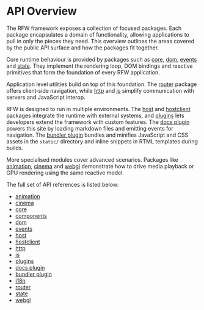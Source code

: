 # API Overview

The RFW framework exposes a collection of focused packages. Each package
encapsulates a domain of functionality, allowing applications to pull in
only the pieces they need. This overview outlines the areas covered by the
public API surface and how the packages fit together.

Core runtime behaviour is provided by packages such as
[core](core.md), [dom](dom.md), [events](events.md) and
[state](state.md). They implement the rendering loop, DOM bindings and
reactive primitives that form the foundation of every RFW application.

Application level utilities build on top of this foundation. The
[router](router.md) package offers client‑side navigation, while
[http](http.md) and [js](js.md) simplify communication with servers and
JavaScript interop.

RFW is designed to run in multiple environments. The [host](host.md) and
[hostclient](hostclient.md) packages integrate the runtime with external
systems, and [plugins](plugins.md) lets developers extend the framework
with custom features. The [docs plugin](docs-plugin.md) powers this site
by loading markdown files and emitting events for navigation. The
[bundler plugin](bundler-plugin.md) bundles and minifies JavaScript and
CSS assets in the `static/` directory and inline snippets in RTML
templates during builds.

More specialised modules cover advanced scenarios. Packages like
[animation](animation.md), [cinema](cinema.md) and
[webgl](webgl.md) demonstrate how to drive media playback or GPU
rendering using the same reactive model.

The full set of API references is listed below:

- [animation](animation.md)
- [cinema](cinema.md)
- [core](core.md)
- [components](components.md)
- [dom](dom.md)
- [events](events.md)
- [host](host.md)
- [hostclient](hostclient.md)
- [http](http.md)
- [js](js.md)
- [plugins](plugins.md)
- [docs plugin](docs-plugin.md)
- [bundler plugin](bundler-plugin.md)
- [i18n](i18n.md)
- [router](router.md)
- [state](state.md)
- [webgl](webgl.md)
